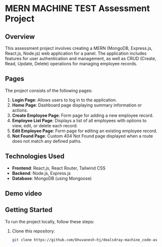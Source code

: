 # MERN MACHINE TEST Assessment Project

## Overview
This assessment project involves creating a MERN (MongoDB, Express.js, React.js, Node.js) web application for a panel. The application includes features for user authentication and management, as well as CRUD (Create, Read, Update, Delete) operations for managing employee records.

## Pages
The project consists of the following pages:

1. **Login Page**: Allows users to log in to the application.
2. **Home Page**: Dashboard page displaying summary information or actions.
3. **Create Employee Page**: Form page for adding a new employee record.
4. **Employee List Page**: Displays a list of all employees with options to view, edit, or delete each record.
5. **Edit Employee Page**: Form page for editing an existing employee record.
6. **Not Found Page**: Custom 404 Not Found page displayed when a route does not match any defined paths.

## Technologies Used
- **Frontend**: React.js, React Router, Tailwind CSS
- **Backend**: Node.js, Express.js
- **Database**: MongoDB (using Mongoose)

## Demo video

## Getting Started
To run the project locally, follow these steps:

1. Clone this repository:
   ```bash
   git clone https://github.com/bhuvanesh-hj/dealsdray-machine_code-assesment
